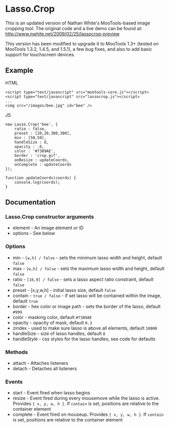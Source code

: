 Lasso.Crop
==========

This is an updated version of Nathan White's MooTools-based image cropping tool.
The original code and a live demo can be found at: http://www.nwhite.net/2009/02/25/lassocrop-preview

This version has been modified to upgrade it to MooTools 1.3+ (tested on MooTools 1.3.2, 1.4.5, and 1.5.1), a few bug fixes, and also to add basic support for touchscreen devices.

Example
-------
HTML

	<script type="text/javascript" src="mootools-core.js"></script>
	<script type="text/javascript" src="lassocrop.js"></script>
	...
	<img src="/images/bee.jpg" id="bee" />

JS

	new Lasso.Crop('bee', {
		ratio : false,
		preset : [20,20,300,300],
		min : [50,50],
		handleSize : 8,
		opacity : .6,
		color : '#7389AE',
		border : 'crop.gif',
		onResize : updateCoords,
		onComplete : updateCoords
	});

	function updateCoords(coords) {
		console.log(coords);
	}

Documentation
-------------
### Lasso.Crop constructor arguments
* element - An image element or ID
* options - See below

### Options
* min - `[w,h] / false` - sets the minimum lasso width and height, default `false`
* max - `[w,h] / false` - sets the maximum lasso width and height, default `false`
* ratio - `[16,9] / false` - sets a lasso aspect ratio constraint, default `false`
* preset - [x,y,w,h] - initial lasso size, default `false`
* contain - `true / false` - if set lasso will be contained within the image, default `true`
* border - hex color or image path - sets the border of the lasso, default `#999`
* color - masking color, default `#7389AE`
* opacity - opacity of mask, default `0.3`
* zindex - used to make sure lasso is above all elements, default `10000`
* handleSize - size of lasso handles, default `8`
* handleStyle - css styles for the lasso handles, see code for defaults

### Methods
* attach - Attaches listeners
* detach - Detaches all listeners

### Events
* start - Event fired when lasso begins
* resize - Event fired during every mousemove while the lasso is active. Provides `{ x, y, w, h }`. If `contain` is set, positions are relative to the container element
* complete - Event fired on mouseup. Provides `{ x, y, w, h }`. If `contain` is set, positions are relative to the container element
